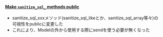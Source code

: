 #### [Make `sanitize_sql_` methods public](https://github.com/rails/rails/commit/9d43a84f73c1b3853a91d052a462ee60eccaf957)

* sanitize_sql_xxxメソッド(sanitize_sql_likeとか、sanitize_sql_array等々)の可視性をpublicに変更した
* これにより、Modelの外から使用する際にsendを使う必要が無くなった
